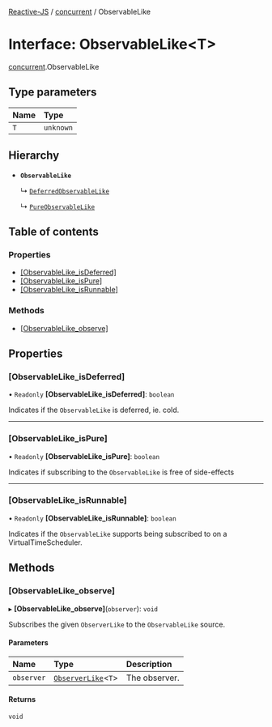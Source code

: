 [Reactive-JS](../README.md) / [concurrent](../modules/concurrent.md) / ObservableLike

# Interface: ObservableLike<T\>

[concurrent](../modules/concurrent.md).ObservableLike

## Type parameters

| Name | Type |
| :------ | :------ |
| `T` | `unknown` |

## Hierarchy

- **`ObservableLike`**

  ↳ [`DeferredObservableLike`](concurrent.DeferredObservableLike.md)

  ↳ [`PureObservableLike`](concurrent.PureObservableLike.md)

## Table of contents

### Properties

- [[ObservableLike\_isDeferred]](concurrent.ObservableLike.md#[observablelike_isdeferred])
- [[ObservableLike\_isPure]](concurrent.ObservableLike.md#[observablelike_ispure])
- [[ObservableLike\_isRunnable]](concurrent.ObservableLike.md#[observablelike_isrunnable])

### Methods

- [[ObservableLike\_observe]](concurrent.ObservableLike.md#[observablelike_observe])

## Properties

### [ObservableLike\_isDeferred]

• `Readonly` **[ObservableLike\_isDeferred]**: `boolean`

Indicates if the `ObservableLike` is deferred, ie. cold.

___

### [ObservableLike\_isPure]

• `Readonly` **[ObservableLike\_isPure]**: `boolean`

Indicates if subscribing to the `ObservableLike` is free of side-effects

___

### [ObservableLike\_isRunnable]

• `Readonly` **[ObservableLike\_isRunnable]**: `boolean`

Indicates if the `ObservableLike` supports being subscribed to
on a VirtualTimeScheduler.

## Methods

### [ObservableLike\_observe]

▸ **[ObservableLike_observe]**(`observer`): `void`

Subscribes the given `ObserverLike` to the `ObservableLike` source.

#### Parameters

| Name | Type | Description |
| :------ | :------ | :------ |
| `observer` | [`ObserverLike`](concurrent.ObserverLike.md)<`T`\> | The observer. |

#### Returns

`void`
